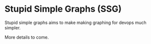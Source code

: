Stupid Simple Graphs (SSG)
===

Stupid simple graphs aims to make making graphing for devops much simpler. 

More details to come.


